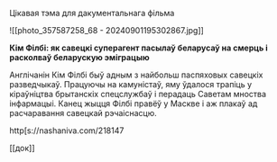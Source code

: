 
Цікавая тэма для дакументальнага фільма

![[photo_357587258_68 - 20240901195302867.jpg]]

**Кім Філбі: як савецкі суперагент пасылаў беларусаў на смерць і расколваў беларускую эміграцыю**

Англічанін Кім Філбі быў адным з найбольш паспяховых савецкіх разведчыкаў. Працуючы на камуністаў, яму ўдалося трапіць у кіраўніцтва брытанскіх спецслужбаў і перадаць Саветам мноства інфармацыі. Канец жыцця Філбі правёў у Маскве і аж плакаў ад расчаравання савецкай рэчаіснасцю.

http[s://nashaniva.com/218147

[[док]]
